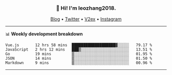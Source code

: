 <h3 align="center">👋 Hi! I'm leozhang2018.</h3>
<p align="center">
  <a href="https://code.leozhang2018.me">Blog</a> •
  <a href="https://twitter.com/leozhang2018">Twitter</a> •
  <a href="https://www.v2ex.com/member/leozhang">V2ex</a> •
  <a href="https://www.instagram.com/leozhanghere">Instagram</a>
</p>

-------

📊 **Weekly development breakdown**
<!--START_SECTION:waka-->
```text
Vue.js       12 hrs 58 mins  ███████████████████▓░░░░░   79.17 % 
JavaScript   2 hrs 12 mins   ███▒░░░░░░░░░░░░░░░░░░░░░   13.51 % 
Go           19 mins         ▒░░░░░░░░░░░░░░░░░░░░░░░░   01.95 % 
JSON         14 mins         ▒░░░░░░░░░░░░░░░░░░░░░░░░   01.50 % 
Markdown     9 mins          ▒░░░░░░░░░░░░░░░░░░░░░░░░   00.96 % 
```
<!--END_SECTION:waka-->
-------
